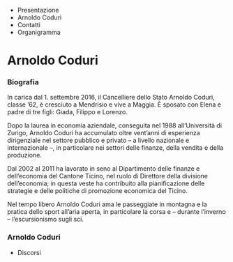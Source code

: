   * Presentazione
  * Arnoldo Coduri
  * Contatti
  * Organigramma

#  Arnoldo Coduri

### Biografia

In carica dal 1. settembre 2016, il Cancelliere dello Stato Arnoldo Coduri,
classe ’62, è cresciuto a Mendrisio e vive a Maggia. È sposato con Elena e
padre di tre figli: Giada, Filippo e Lorenzo.

Dopo la laurea in economia aziendale, conseguita nel 1988 all’Università di
Zurigo, Arnoldo Coduri ha accumulato oltre vent’anni di esperienza
dirigenziale nel settore pubblico e privato – a livello nazionale e
internazionale –, in particolare nei settori delle finanze, della vendita e
della produzione.

Dal 2002 al 2011 ha lavorato in seno al Dipartimento delle finanze e
dell’economia del Cantone Ticino, nel ruolo di Direttore della divisione
dell’economia; in questa veste ha contribuito alla pianificazione delle
strategie e delle politiche di promozione economica del Ticino.

Nel tempo libero Arnoldo Coduri ama le passeggiate in montagna e la pratica
dello sport all’aria aperta, in particolare la corsa e – durante l’inverno –
l’escursionismo sugli sci.

###  Arnoldo Coduri

  * Discorsi

